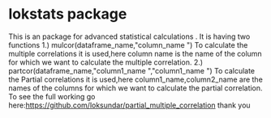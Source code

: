 # lokstats package

This is an package for advanced statistical calculations . 
It is having two functions 
1.) mulcor(dataframe_name,"column_name ")
	To calculate the multiple correlations it is used,here column name is the name of the column for which we want to calculate the multiple correlation.
2.) partcor(dataframe_name,"column1_name ","column1_name ")
	To calculate the Partial correlations it is used,here column1_name,column2_name are the names of the columns for which we want to calculate the partial correlation.
To see the full working go here:https://github.com/loksundar/partial_multiple_correlation
thank you